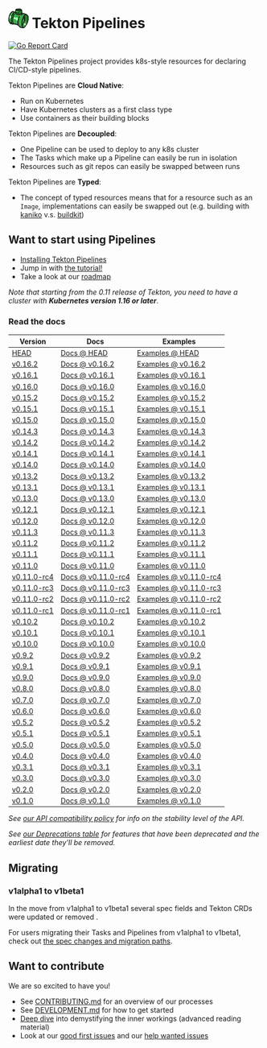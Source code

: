 # ![pipe](./pipe.png) Tekton Pipelines

[![Go Report Card](https://goreportcard.com/badge/tektoncd/pipeline)](https://goreportcard.com/report/tektoncd/pipeline)

The Tekton Pipelines project provides k8s-style resources for declaring
CI/CD-style pipelines.

Tekton Pipelines are **Cloud Native**:

- Run on Kubernetes
- Have Kubernetes clusters as a first class type
- Use containers as their building blocks

Tekton Pipelines are **Decoupled**:

- One Pipeline can be used to deploy to any k8s cluster
- The Tasks which make up a Pipeline can easily be run in isolation
- Resources such as git repos can easily be swapped between runs

Tekton Pipelines are **Typed**:

- The concept of typed resources means that for a resource such as an `Image`,
  implementations can easily be swapped out (e.g. building with
  [kaniko](https://github.com/GoogleContainerTools/kaniko) v.s.
  [buildkit](https://github.com/moby/buildkit))

## Want to start using Pipelines

- [Installing Tekton Pipelines](docs/install.md)
- Jump in with [the tutorial!](docs/tutorial.md)
- Take a look at our [roadmap](roadmap.md)

*Note that starting from the 0.11 release of Tekton, you need to have
a cluster with **Kubernetes version 1.16 or later***.

### Read the docs

| Version | Docs | Examples |
| ------- | ---- | -------- |
| [HEAD](DEVELOPMENT.md#install-pipeline) | [Docs @ HEAD](/docs/README.md) | [Examples @ HEAD](/examples) |
| [v0.16.2](https://github.com/tektoncd/pipeline/releases/tag/v0.16.2) | [Docs @ v0.16.2](https://github.com/tektoncd/pipeline/tree/v0.16.2/docs#tekton-pipelines) | [Examples @ v0.16.2](https://github.com/tektoncd/pipeline/tree/v0.16.2/examples#examples) |
| [v0.16.1](https://github.com/tektoncd/pipeline/releases/tag/v0.16.1) | [Docs @ v0.16.1](https://github.com/tektoncd/pipeline/tree/v0.16.1/docs#tekton-pipelines) | [Examples @ v0.16.1](https://github.com/tektoncd/pipeline/tree/v0.16.1/examples#examples) |
| [v0.16.0](https://github.com/tektoncd/pipeline/releases/tag/v0.16.0) | [Docs @ v0.16.0](https://github.com/tektoncd/pipeline/tree/v0.16.0/docs#tekton-pipelines) | [Examples @ v0.16.0](https://github.com/tektoncd/pipeline/tree/v0.16.0/examples#examples) |
| [v0.15.2](https://github.com/tektoncd/pipeline/releases/tag/v0.15.2) | [Docs @ v0.15.2](https://github.com/tektoncd/pipeline/tree/v0.15.2/docs#tekton-pipelines) | [Examples @ v0.15.2](https://github.com/tektoncd/pipeline/tree/v0.15.2/examples#examples) |
| [v0.15.1](https://github.com/tektoncd/pipeline/releases/tag/v0.15.1) | [Docs @ v0.15.1](https://github.com/tektoncd/pipeline/tree/v0.15.1/docs#tekton-pipelines) | [Examples @ v0.15.1](https://github.com/tektoncd/pipeline/tree/v0.15.1/examples#examples) |
| [v0.15.0](https://github.com/tektoncd/pipeline/releases/tag/v0.15.0) | [Docs @ v0.15.0](https://github.com/tektoncd/pipeline/tree/v0.15.0/docs#tekton-pipelines) | [Examples @ v0.15.0](https://github.com/tektoncd/pipeline/tree/v0.15.0/examples#examples) |
| [v0.14.3](https://github.com/tektoncd/pipeline/releases/tag/v0.14.3) | [Docs @ v0.14.3](https://github.com/tektoncd/pipeline/tree/v0.14.3/docs#tekton-pipelines) | [Examples @ v0.14.3](https://github.com/tektoncd/pipeline/tree/v0.14.3/examples#examples) |
| [v0.14.2](https://github.com/tektoncd/pipeline/releases/tag/v0.14.2) | [Docs @ v0.14.2](https://github.com/tektoncd/pipeline/tree/v0.14.2/docs#tekton-pipelines) | [Examples @ v0.14.2](https://github.com/tektoncd/pipeline/tree/v0.14.2/examples#examples) |
| [v0.14.1](https://github.com/tektoncd/pipeline/releases/tag/v0.14.1) | [Docs @ v0.14.1](https://github.com/tektoncd/pipeline/tree/v0.14.1/docs#tekton-pipelines) | [Examples @ v0.14.1](https://github.com/tektoncd/pipeline/tree/v0.14.1/examples#examples) |
| [v0.14.0](https://github.com/tektoncd/pipeline/releases/tag/v0.14.0) | [Docs @ v0.14.0](https://github.com/tektoncd/pipeline/tree/v0.14.0/docs#tekton-pipelines) | [Examples @ v0.14.0](https://github.com/tektoncd/pipeline/tree/v0.14.0/examples#examples) |
| [v0.13.2](https://github.com/tektoncd/pipeline/releases/tag/v0.13.2) | [Docs @ v0.13.2](https://github.com/tektoncd/pipeline/tree/v0.13.2/docs#tekton-pipelines) | [Examples @ v0.13.2](https://github.com/tektoncd/pipeline/tree/v0.13.2/examples#examples) |
| [v0.13.1](https://github.com/tektoncd/pipeline/releases/tag/v0.13.1) | [Docs @ v0.13.1](https://github.com/tektoncd/pipeline/tree/v0.13.1/docs#tekton-pipelines) | [Examples @ v0.13.1](https://github.com/tektoncd/pipeline/tree/v0.13.1/examples#examples) |
| [v0.13.0](https://github.com/tektoncd/pipeline/releases/tag/v0.13.0) | [Docs @ v0.13.0](https://github.com/tektoncd/pipeline/tree/v0.13.0/docs#tekton-pipelines) | [Examples @ v0.13.0](https://github.com/tektoncd/pipeline/tree/v0.13.0/examples#examples) |
| [v0.12.1](https://github.com/tektoncd/pipeline/releases/tag/v0.12.1) | [Docs @ v0.12.1](https://github.com/tektoncd/pipeline/tree/v0.12.1/docs#tekton-pipelines) | [Examples @ v0.12.1](https://github.com/tektoncd/pipeline/tree/v0.12.1/examples#examples) |
| [v0.12.0](https://github.com/tektoncd/pipeline/releases/tag/v0.12.0) | [Docs @ v0.12.0](https://github.com/tektoncd/pipeline/tree/v0.12.0/docs#tekton-pipelines) | [Examples @ v0.12.0](https://github.com/tektoncd/pipeline/tree/v0.12.0/examples#examples) |
| [v0.11.3](https://github.com/tektoncd/pipeline/releases/tag/v0.11.3) | [Docs @ v0.11.3](https://github.com/tektoncd/pipeline/tree/v0.11.3/docs#tekton-pipelines) | [Examples @ v0.11.3](https://github.com/tektoncd/pipeline/tree/v0.11.3/examples#examples) |
| [v0.11.2](https://github.com/tektoncd/pipeline/releases/tag/v0.11.2) | [Docs @ v0.11.2](https://github.com/tektoncd/pipeline/tree/v0.11.2/docs#tekton-pipelines) | [Examples @ v0.11.2](https://github.com/tektoncd/pipeline/tree/v0.11.2/examples#examples) |
| [v0.11.1](https://github.com/tektoncd/pipeline/releases/tag/v0.11.1) | [Docs @ v0.11.1](https://github.com/tektoncd/pipeline/tree/v0.11.1/docs#tekton-pipelines) | [Examples @ v0.11.1](https://github.com/tektoncd/pipeline/tree/v0.11.1/examples#examples) |
| [v0.11.0](https://github.com/tektoncd/pipeline/releases/tag/v0.11.0) | [Docs @ v0.11.0](https://github.com/tektoncd/pipeline/tree/v0.11.0/docs#tekton-pipelines) | [Examples @ v0.11.0](https://github.com/tektoncd/pipeline/tree/v0.11.0/examples#examples) |
| [v0.11.0-rc4](https://github.com/tektoncd/pipeline/releases/tag/v0.11.0-rc4) | [Docs @ v0.11.0-rc4](https://github.com/tektoncd/pipeline/tree/v0.11.0-rc4/docs#tekton-pipelines) | [Examples @ v0.11.0-rc4](https://github.com/tektoncd/pipeline/tree/v0.11.0-rc4/examples#examples) |
| [v0.11.0-rc3](https://github.com/tektoncd/pipeline/releases/tag/v0.11.0-rc3) | [Docs @ v0.11.0-rc3](https://github.com/tektoncd/pipeline/tree/v0.11.0-rc3/docs#tekton-pipelines) | [Examples @ v0.11.0-rc3](https://github.com/tektoncd/pipeline/tree/v0.11.0-rc3/examples#examples) |
| [v0.11.0-rc2](https://github.com/tektoncd/pipeline/releases/tag/v0.11.0-rc2) | [Docs @ v0.11.0-rc2](https://github.com/tektoncd/pipeline/tree/v0.11.0-rc2/docs#tekton-pipelines) | [Examples @ v0.11.0-rc2](https://github.com/tektoncd/pipeline/tree/v0.11.0-rc2/examples#examples) |
| [v0.11.0-rc1](https://github.com/tektoncd/pipeline/releases/tag/v0.11.0-rc1) | [Docs @ v0.11.0-rc1](https://github.com/tektoncd/pipeline/tree/v0.11.0-rc1/docs#tekton-pipelines) | [Examples @ v0.11.0-rc1](https://github.com/tektoncd/pipeline/tree/v0.11.0-rc1/examples#examples) |
| [v0.10.2](https://github.com/tektoncd/pipeline/releases/tag/v0.10.2) | [Docs @ v0.10.2](https://github.com/tektoncd/pipeline/tree/v0.10.2/docs#tekton-pipelines) | [Examples @ v0.10.2](https://github.com/tektoncd/pipeline/tree/v0.10.2/examples#examples) |
| [v0.10.1](https://github.com/tektoncd/pipeline/releases/tag/v0.10.1) | [Docs @ v0.10.1](https://github.com/tektoncd/pipeline/tree/v0.10.1/docs#tekton-pipelines) | [Examples @ v0.10.1](https://github.com/tektoncd/pipeline/tree/v0.10.1/examples#examples) |
| [v0.10.0](https://github.com/tektoncd/pipeline/releases/tag/v0.10.0) | [Docs @ v0.10.0](https://github.com/tektoncd/pipeline/tree/v0.10.0/docs#tekton-pipelines) | [Examples @ v0.10.0](https://github.com/tektoncd/pipeline/tree/v0.10.0/examples#examples) |
| [v0.9.2](https://github.com/tektoncd/pipeline/releases/tag/v0.9.2) | [Docs @ v0.9.2](https://github.com/tektoncd/pipeline/tree/v0.9.2/docs#tekton-pipelines) | [Examples @ v0.9.2](https://github.com/tektoncd/pipeline/tree/v0.9.2/examples#examples) |
| [v0.9.1](https://github.com/tektoncd/pipeline/releases/tag/v0.9.1) | [Docs @ v0.9.1](https://github.com/tektoncd/pipeline/tree/v0.9.1/docs#tekton-pipelines) | [Examples @ v0.9.1](https://github.com/tektoncd/pipeline/tree/v0.9.1/examples#examples) |
| [v0.9.0](https://github.com/tektoncd/pipeline/releases/tag/v0.9.0) | [Docs @ v0.9.0](https://github.com/tektoncd/pipeline/tree/v0.9.0/docs#tekton-pipelines) | [Examples @ v0.9.0](https://github.com/tektoncd/pipeline/tree/v0.9.0/examples#examples) |
| [v0.8.0](https://github.com/tektoncd/pipeline/releases/tag/v0.8.0) | [Docs @ v0.8.0](https://github.com/tektoncd/pipeline/tree/v0.8.0/docs#tekton-pipelines) | [Examples @ v0.8.0](https://github.com/tektoncd/pipeline/tree/v0.8.0/examples#examples) |
| [v0.7.0](https://github.com/tektoncd/pipeline/releases/tag/v0.7.0) | [Docs @ v0.7.0](https://github.com/tektoncd/pipeline/tree/v0.7.0/docs#tekton-pipelines) | [Examples @ v0.7.0](https://github.com/tektoncd/pipeline/tree/v0.7.0/examples#examples) |
| [v0.6.0](https://github.com/tektoncd/pipeline/releases/tag/v0.6.0) | [Docs @ v0.6.0](https://github.com/tektoncd/pipeline/tree/release-v0.6.x/docs#tekton-pipelines) | [Examples @ v0.6.0](https://github.com/tektoncd/pipeline/tree/v0.6.0/examples#examples) |
| [v0.5.2](https://github.com/tektoncd/pipeline/releases/tag/v0.5.2) | [Docs @ v0.5.2](https://github.com/tektoncd/pipeline/tree/v0.5.2/docs#tekton-pipelines) | [Examples @ v0.5.2](https://github.com/tektoncd/pipeline/tree/v0.5.2/examples#examples) |
| [v0.5.1](https://github.com/tektoncd/pipeline/releases/tag/v0.5.1) | [Docs @ v0.5.1](https://github.com/tektoncd/pipeline/tree/v0.5.1/docs#tekton-pipelines) | [Examples @ v0.5.1](https://github.com/tektoncd/pipeline/tree/v0.5.1/examples#examples) |
| [v0.5.0](https://github.com/tektoncd/pipeline/releases/tag/v0.5.0) | [Docs @ v0.5.0](https://github.com/tektoncd/pipeline/tree/v0.5.0/docs#tekton-pipelines) | [Examples @ v0.5.0](https://github.com/tektoncd/pipeline/tree/v0.5.0/examples#examples) |
| [v0.4.0](https://github.com/tektoncd/pipeline/releases/tag/v0.4.0) | [Docs @ v0.4.0](https://github.com/tektoncd/pipeline/tree/v0.4.0/docs#tekton-pipelines) | [Examples @ v0.4.0](https://github.com/tektoncd/pipeline/tree/v0.4.0/examples#examples) |
| [v0.3.1](https://github.com/tektoncd/pipeline/releases/tag/v0.3.1) | [Docs @ v0.3.1](https://github.com/tektoncd/pipeline/tree/v0.3.1/docs#tekton-pipelines) | [Examples @ v0.3.1](https://github.com/tektoncd/pipeline/tree/v0.3.1/examples#examples) |
| [v0.3.0](https://github.com/tektoncd/pipeline/releases/tag/v0.3.0) | [Docs @ v0.3.0](https://github.com/tektoncd/pipeline/tree/v0.3.0/docs#tekton-pipelines) | [Examples @ v0.3.0](https://github.com/tektoncd/pipeline/tree/v0.3.0/examples#examples) |
| [v0.2.0](https://github.com/tektoncd/pipeline/releases/tag/v0.2.0) | [Docs @ v0.2.0](https://github.com/tektoncd/pipeline/tree/v0.2.0/docs#tekton-pipelines) | [Examples @ v0.2.0](https://github.com/tektoncd/pipeline/tree/v0.2.0/examples#examples) |
| [v0.1.0](https://github.com/tektoncd/pipeline/releases/tag/v0.1.0) | [Docs @ v0.1.0](https://github.com/tektoncd/pipeline/tree/v0.1.0/docs#tekton-pipelines) | [Examples @ v0.1.0](https://github.com/tektoncd/pipeline/tree/v0.1.0/examples#examples) |

_See [our API compatibility policy](api_compatibility_policy.md) for info on the
stability level of the API._

_See [our Deprecations table](docs/deprecations.md) for features that have been
deprecated and the earliest date they'll be removed._

## Migrating

### v1alpha1 to v1beta1

In the move from v1alpha1 to v1beta1 several spec fields and Tekton
CRDs were updated or removed .

For users migrating their Tasks and Pipelines from v1alpha1 to v1beta1, check
out [the spec changes and migration paths](./docs/migrating-v1alpha1-to-v1beta1.md).

## Want to contribute

We are so excited to have you!

- See [CONTRIBUTING.md](CONTRIBUTING.md) for an overview of our processes
- See [DEVELOPMENT.md](DEVELOPMENT.md) for how to get started
- [Deep dive](./docs/developers/README.md) into demystifying the inner workings
  (advanced reading material)
- Look at our
  [good first issues](https://github.com/tektoncd/pipeline/issues?q=is%3Aissue+is%3Aopen+label%3A%22good+first+issue%22)
  and our
  [help wanted issues](https://github.com/tektoncd/pipeline/issues?q=is%3Aissue+is%3Aopen+label%3A%22help+wanted%22)
